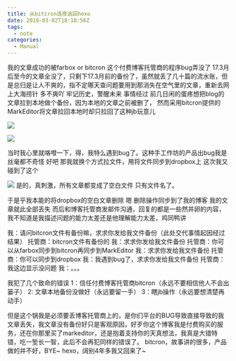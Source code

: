 ```yaml
---
title: 从bitcron连夜逃回hexo
date: 2019-03-02T18:18:56Z
tags:
  - note
categories:
  - Manual
---
```

我的文章成功的被farbox or bitcron 这个付费博客托管商的程序bug弄没了
17.3月后至今的文章全没了，只剩下17.3月前的备份了，虽然就丢了几十篇的流水账，但是总归是让人不爽的，指不定哪天查问题要用到那消失在空气里的文章，重新去网上大海捞针 多不爽吖
牢记历史，警醒未来
事情经过
前几日闲的蛋疼想把blog的文章拉到本地做个备份，因为本地的文章之前被删了，
然而采用bitcron提供的MarkEditor将文章拉回本地时却只拉回了这种jb玩意儿

![](img/从bitcron连夜逃回hexo/ME1.png)

![](img/从bitcron连夜逃回hexo/ME2.png)

当时我心里就咯噔一下，得，我特么遇到bug了。这种手工作坊的产品出bug我是丝毫都不奇怪
好吧 那我就换个方式拉文件，用将文件同步到dropbox上
这次我又碰到了这个

![](img/从bitcron连夜逃回hexo/DB.png)
是的，真刺激，所有文章都变成了空白文件 只有文件名了。

于是乎我本能的将dropbox的空白文章删除
嗯
删除操作同步到了我的博客 我的文章就此全部丢失
而后和博客托管商发邮件沟通，回复的都是一些然并卵的内容，我不知道是我描述问题的能力太差还是他理解能力太差，鸡同鸭讲

我：请问bitcron文件有备份嘛，求求你发给我文件备份（此处交代事情起因经过结果）
托管商：bitcron文件有备份的
我：求求你发给我文件备份
托管商：你可以从farbox同步到bitcron再同步到MarkEditor
我：求求你发给我文件备份
托管商：你可以同步到dropbox
我：我遇到bug了，求求你发给我文件备份
托管商：我这边显示没问题
我：。。。

我犯了几个致命的错误
1：信任付费博客托管商bitcron（永远不要相信他人不会出篓子）
2:  文章本地备份没做好（永远要留一手）
3：瞎jb操作（永远要想清楚再动手）

但是这个锅我是必须要丢博客托管商上的，是你们平台的BUG导致直接导致的我文章丢失，我文章没有备份好只是客观原因，好歹你这个博客我是付费购买的服务，还在你那里买了markeditor，还是抱着支持你的天真想法，我真是大错特错，吃一堑长一智，此后不会再犯同样的错误了。
bitcron，故事讲的很多，产品做的并不好，BYE~
hexo，阔别4年多我又回来了~
